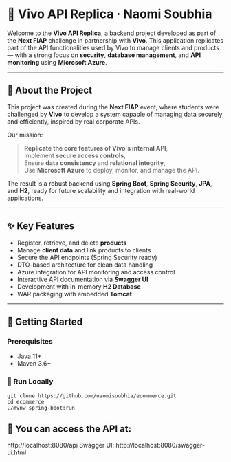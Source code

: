 # 💜 Vivo API Replica · Naomi Soubhia

Welcome to the **Vivo API Replica**, a backend project developed as part of the **Next FIAP** challenge in partnership with **Vivo**. This application replicates part of the API functionalities used by Vivo to manage clients and products — with a strong focus on **security**, **database management**, and **API monitoring** using **Microsoft Azure**.

---

## 🌟 About the Project

This project was created during the **Next FIAP** event, where students were challenged by **Vivo** to develop a system capable of managing data securely and efficiently, inspired by real corporate APIs.

Our mission:
>  **Replicate the core features of Vivo's internal API**,  
>  Implement **secure access controls**,  
>  Ensure **data consistency** and **relational integrity**,  
>  Use **Microsoft Azure** to deploy, monitor, and manage the API.

The result is a robust backend using **Spring Boot**, **Spring Security**, **JPA**, and **H2**, ready for future scalability and integration with real-world applications.

---

## ✨ Key Features

-  Register, retrieve, and delete **products**
-  Manage **client data** and link products to clients
-  Secure the API endpoints (Spring Security ready)
-  DTO-based architecture for clean data handling
-  Azure integration for API monitoring and access control
-  Interactive API documentation via **Swagger UI**
-  Development with in-memory **H2 Database**
-  WAR packaging with embedded **Tomcat**

---

## 💜 Getting Started

### Prerequisites

- Java 11+
- Maven 3.6+

### 💜 Run Locally

```
git clone https://github.com/naomisoubhia/ecommerce.git
cd ecommerce
./mvnw spring-boot:run
```


## 💜 You can access the API at:
 http://localhost:8080/api
 Swagger UI: http://localhost:8080/swagger-ui.html

